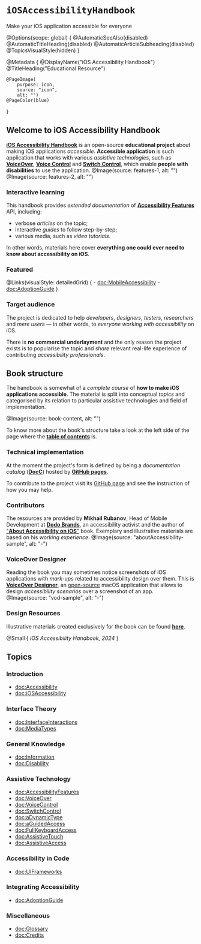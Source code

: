 # ``iOSAccessibilityHandbook``

Make your iOS application accessible for everyone

@Options(scope: global) {
    @AutomaticSeeAlso(disabled)
    @AutomaticTitleHeading(disabled)
    @AutomaticArticleSubheading(disabled)
    @TopicsVisualStyle(hidden)
}

@Metadata {
    @DisplayName("iOS Accessibility Handbook")
    @TitleHeading("Educational Resource")
    
    @PageImage(
        purpose: icon, 
        source: "icon", 
        alt: "")
    @PageColor(blue)
}

## Welcome to iOS Accessibility Handbook

[**iOS Accessibility Handbook**](<doc:iOSAccessibilityHandbook>) is an open-source **educational project** about making iOS applications *accessible*. **Accessible application** is such application that works with various *assistive technologies*, such as [**VoiceOver**](https://www.apple.com/accessibility/voiceover), [**Voice Control**](https://support.apple.com/en-us/HT210417) and [**Switch Control**](https://support.apple.com/en-us/HT201370), which enable **people with disabilities** to use the application. 
@Image(source: features-1, alt: "")
@Image(source: features-2, alt: "")

### Interactive learning
This handbook provides *extended documentation* of [**Accessibility Features**](<doc:AccessibilityFeatures>) API, including:
- verbose *articles* on the topic;
- interactive *guides* to follow step-by-step;
- various media, such as *video tutorials*.

In other words, materials here cover **everything one could ever need to know about accessibility on iOS**. 

### Featured
@Links(visualStyle: detailedGrid) {
    - <doc:MobileAccessibility>
    - <doc:AdoptionGuide>
}

### Target audience
The project is dedicated to help *developers*, *designers*, *testers*, *researchers* and *mere users* — in other words, to *everyone working with accessibility* on iOS. 

There is **no commercial underlayment** and the only reason the project exists is to popularise the topic and  *share* relevant real-life experience of contributing *accessibility professionals*.

## Book structure

The handbook is somewhat of a *complete course* of **how to make iOS applications accessible**. The material is split into conceptual *topics* and categorised by its relation to particular assistive technologies and field of implementation. 

@Image(source: book-content, alt: "")

To know more about the book's structure take a look at the left side of the page where the [**table of contents**](https://vodgroup.github.io/AccessibilityDocumentation/documentation/iosaccessibilityhandbook/#topics) is.

### Technical implementation
At the moment the project's form is defined by being a *documentation catalog* ([**DocC**](https://www.swift.org/documentation/docc)) hosted by [**GitHub pages**](https://pages.github.com). 

To contribute to the project visit its [GitHub page](https://github.com/VODGroup/AccessibilityDocumentation) and see the instruction of how you may help.

### Contributors
The resources are provided by **Mikhail Rubanov**, Head of Mobile Development at [**Dodo Brands**](https://dodobrands.io), an accessibility activist and the author of ["**About Accessibility on iOS**"]( https://rubanov.dev/a11y-book) book. Exemplary and illustrative materials are based on his *working experience*. 
@Image(source: "aboutAccessibility-sample", alt: "-")

### VoiceOver Designer
Reading the book you may sometimes notice screenshots of iOS applications with *mark-ups* related to accessibility design over them. This is [**VoiceOver Designer**](https://rubanov.dev/voice-over-designer), an [open-source](https://github.com/VODGroup/VoiceOverDesigner) macOS application that allows to design *accessibility scenarios* over a screenshot of an app. 
@Image(source: "vod-sample", alt: "-")

### Design Resources
Illustrative materials created exclusively for the book can be found [**here**]( https://www.figma.com/file/mBvxYSGy76H3666hve6v46/iOS-Accessibility-Handbook?type=design&node-id=0%3A1&mode=design&t=FsJalTP4YZeRBUoe-1).

@Small {
    *iOS Accessibility Handbook, 2024*
}

## Topics
### Introduction
- <doc:Accessibility>
- <doc:iOSAccessibility>

### Interface Theory
- <doc:InterfaceInteractions>
- <doc:MediaTypes>

### General Knowledge
- <doc:Information>
- <doc:Disability>

### Assistive Technology
- <doc:AccessibilityFeatures>
- <doc:VoiceOver>
- <doc:VoiceControl>
- <doc:SwitchControl>
- <doc:aDynamicType>
- <doc:aGuidedAccess>
- <doc:FullKeyboardAccess>
- <doc:AssistiveTouch>
- <doc:AssistiveAccess>

### Accessibility in Code
- <doc:UIFrameworks>

### Integrating Accessibility
- <doc:AdoptionGuide>

### Miscellaneous
- <doc:Glossary>
- <doc:Credits>


